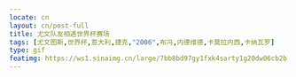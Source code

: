 ```yaml
---
locate: cn
layout: cn/post-full
title: 尤文队友相遇世界杯赛场
tags: [尤文图斯,世界杯,意大利,捷克,"2006",布冯,内德维德,卡莫拉内西,卡纳瓦罗]
type: gif
featimg: https://ws1.sinaimg.cn/large/7bb8bd97gy1fxk4sarty1g20dw06cb2b.gif
---
```

